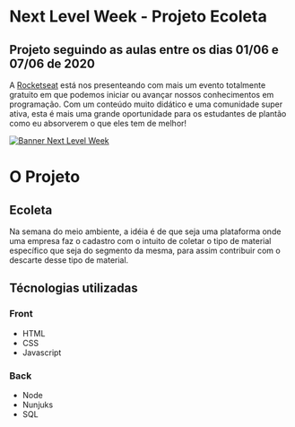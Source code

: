 # Next Level Week - Projeto Ecoleta

## Projeto seguindo as aulas entre os dias 01/06 e 07/06 de 2020

A [Rocketseat](https://rocketseat.com.br) está nos presenteando com mais um evento totalmente gratuito em que podemos iniciar ou avançar nossos conhecimentos em programação. Com um conteúdo muito didático e uma comunidade super ativa, esta é mais uma grande oportunidade para os estudantes de plantão como eu absorverem o que eles tem de melhor!

[![Banner Next Level Week](https://i.imgur.com/fGhobQM.png "Banner Next Level Week")](https://nextlevelweek.com/inscricao/1 "Banner Next Level Week")

# O Projeto

## Ecoleta

Na semana do meio ambiente, a idéia é de que seja uma plataforma onde uma empresa faz o cadastro com o intuito de coletar o tipo de material específico que seja do segmento da mesma, para assim contribuir com o descarte desse tipo de material.

## Técnologias utilizadas

### Front

* HTML
* CSS
* Javascript

### Back

* Node
* Nunjuks
* SQL
